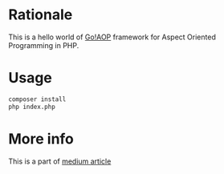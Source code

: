 # Rationale
This is a hello world of [Go!AOP](https://github.com/goaop/framework) framework for Aspect Oriented Programming
in PHP.

# Usage
```bash
composer install
php index.php
```

# More info
This is a part of [medium article](medium.com) 

